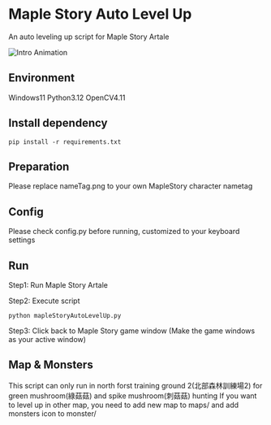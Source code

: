 # Maple Story Auto Level Up
An auto leveling up script for Maple Story Artale

![Intro Animation](media/intro.gif)

## Environment
Windows11
Python3.12
OpenCV4.11

## Install dependency
```
pip install -r requirements.txt
```

## Preparation
Please replace nameTag.png to your own MapleStory character nametag

## Config
Please check config.py before running, customized to your keyboard settings

## Run
Step1: Run Maple Story Artale 

Step2: Execute script
```
python mapleStoryAutoLevelUp.py
```

Step3: Click back to Maple Story game window (Make the game windows as your active window)

## Map & Monsters
This script can only run in north forst training ground 2(北部森林訓練場2) for green mushroom(綠菇菇) and spike mushroom(刺菇菇) hunting
If you want to level up in other map, you need to add new map to maps/ and add monsters icon to monster/

